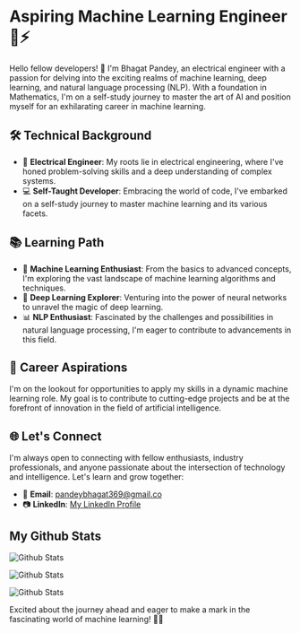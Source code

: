 # Aspiring Machine Learning Engineer 🤖⚡️

Hello fellow developers! 👋 I'm Bhagat Pandey, an electrical engineer with a passion for delving into the exciting realms of machine learning, deep learning, and natural language processing (NLP). With a foundation in Mathematics, I'm on a self-study journey to master the art of AI and position myself for an exhilarating career in machine learning.

## 🛠️ Technical Background

- 🧠 **Electrical Engineer**: My roots lie in electrical engineering, where I've honed problem-solving skills and a deep understanding of complex systems.
- 💻 **Self-Taught Developer**: Embracing the world of code, I've embarked on a self-study journey to master machine learning and its various facets.

## 📚 Learning Path

- 🤖 **Machine Learning Enthusiast**: From the basics to advanced concepts, I'm exploring the vast landscape of machine learning algorithms and techniques.
- 🚀 **Deep Learning Explorer**: Venturing into the power of neural networks to unravel the magic of deep learning.
- 📊 **NLP Enthusiast**: Fascinated by the challenges and possibilities in natural language processing, I'm eager to contribute to advancements in this field.

## 💼 Career Aspirations

I'm on the lookout for opportunities to apply my skills in a dynamic machine learning role. My goal is to contribute to cutting-edge projects and be at the forefront of innovation in the field of artificial intelligence.

## 🌐 Let's Connect

I'm always open to connecting with fellow enthusiasts, industry professionals, and anyone passionate about the intersection of technology and intelligence. Let's learn and grow together:

- 📧 **Email**: pandeybhagat369@gmail.co
- 📷 **LinkedIn**: [My LinkedIn Profile](www.linkedin.com/in/bhagat-pandey-1b18a2271)


## My Github Stats
![Github Stats](https://github-readme-stats.vercel.app/api?username=bpandey369)

![Github Stats](https://github-readme-streak-stats.herokuapp.com/?user=bpandey369)


![Github Stats](https://github-readme-stats.vercel.app/api/top-langs/?username=bpandey369)


Excited about the journey ahead and eager to make a mark in the fascinating world of machine learning! 🚀✨








<!--
**bpandey369/bpandey369** is a ✨ _special_ ✨ repository because its `README.md` (this file) appears on your GitHub profile.

Here are some ideas to get you started:

- 🔭 I’m currently working on ...
- 🌱 I’m currently learning ...
- 👯 I’m looking to collaborate on ...
- 🤔 I’m looking for help with ...
- 💬 Ask me about ...
- 📫 How to reach me: ...
- 😄 Pronouns: ...
- ⚡ Fun fact: ...
-->
